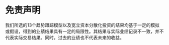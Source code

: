 # 免责声明

我们所选的13个趋势跟踪模型以及宽立资本分散化投资的结果均基于一定的模拟或假设，得到的业绩结果具有一定的局限性。其结果与实际业绩记录不一致，并不代表实际交易结果。同时，过去的业绩也不代表未来的收益。